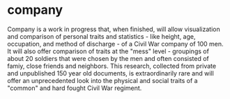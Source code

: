 company
=======

Company is a work in progress that, when finished, will allow visualization and comparison of personal traits and statistics - like height, age, occupation, and method of discharge - of a Civil War company of 100 men. It will also offer comparison of traits at the "mess" level - groupings of about 20 soldiers that were chosen by the men and often consisted of famiy, close friends and neighbors. This research, collected from private and unpublished 150 year old documents, is extraordinarily rare and will offer an unprecedented look into the physical and social traits of a "common" and hard fought Civil War regiment.
